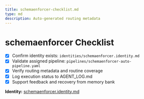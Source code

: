 ```yaml
---
title: schemaenforcer-checklist.md
type: md
description: Auto-generated routing metadata
---
```


# schemaenforcer Checklist

- [x] Confirm identity exists: `identities/schemaenforcer.identity.md`
- [x] Validate assigned pipeline: `pipelines/schemaenforcer-auto-pipeline.yaml`
- [x] Verify routing metadata and routine coverage
- [x] Log execution status to AGENT_LOG.md
- [x] Support feedback and recovery from memory bank

**Identity:** [schemaenforcer.identity.md](../identities/schemaenforcer.identity.md)
